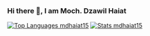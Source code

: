 ### Hi there 👋, I am Moch. Dzawil Haiat

<p>
        <a href="https://github.com/mdhaiat15?tab=repositories"><img title="Top Languages mdhaiat15"
                src="https://github-readme-stats.vercel.app/api/top-langs/?username=mdhaiat15&layout=compact&theme=swift"></a>
          <a href="https://github.com/mdhaiat15?tab=repositories"><img title="Stats mdhaiat15"
                src="https://github-readme-stats.vercel.app/api?username=mdhaiat15&show_icons=true&theme=swift&include_all_commits=true&count_private=true&cache_seconds=3200"></a>
</p>

